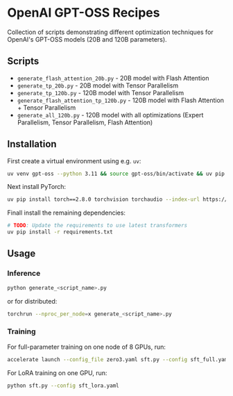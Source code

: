 # OpenAI GPT-OSS Recipes

Collection of scripts demonstrating different optimization techniques for OpenAI's GPT-OSS models (20B and 120B parameters).

## Scripts

- `generate_flash_attention_20b.py` - 20B model with Flash Attention
- `generate_tp_20b.py` - 20B model with Tensor Parallelism  
- `generate_tp_120b.py` - 120B model with Tensor Parallelism
- `generate_flash_attention_tp_120b.py` - 120B model with Flash Attention + Tensor Parallelism
- `generate_all_120b.py` - 120B model with all optimizations (Expert Parallelism, Tensor Parallelism, Flash Attention)

## Installation

First create a virtual environment using e.g. `uv`:

```sh
uv venv gpt-oss --python 3.11 && source gpt-oss/bin/activate && uv pip install --upgrade pip
```

Next install PyTorch:

```sh
uv pip install torch==2.8.0 torchvision torchaudio --index-url https://download.pytorch.org/whl/test/cu128
```

Finall install the remaining dependencies:

```sh
# TODO: Update the requirements to use latest transformers
uv pip install -r requirements.txt
```

## Usage

### Inference

```bash
python generate_<script_name>.py
```

or for distributed:

```bash
torchrun --nproc_per_node=x generate_<script_name>.py
```

### Training

For full-parameter training on one node of 8 GPUs, run:

```bash
accelerate launch --config_file zero3.yaml sft.py --config sft_full.yaml
```

For LoRA training on one GPU, run:

```bash
python sft.py --config sft_lora.yaml
```